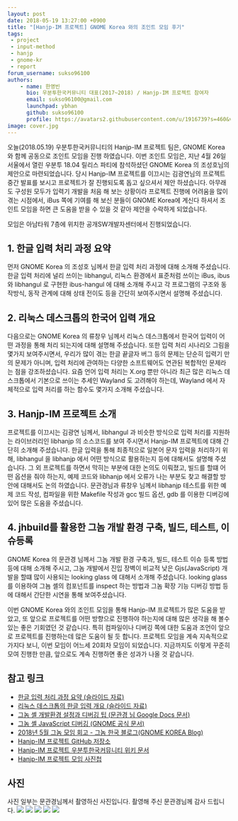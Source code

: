 ```yaml
---
layout: post
date: 2018-05-19 13:27:00 +0900
title: "[Hanjp-IM 프로젝트] GNOME Korea 와의 조인트 모임 후기"
tags:
 - project
 - input-method
 - hanjp
 - gnome-kr
 - report
forum_username: sukso96100
authors:
    - name: 한영빈
      bio: 우분투한국커뮤니티 대표(2017~2018) / Hanjp-IM 프로젝트 참여자
      email: sukso96100@gmail.com
      launchpad: ybhan
      github: sukso96100
      profile: https://avatars2.githubusercontent.com/u/1916739?s=460&v=4
image: cover.jpg
---
```


오늘(2018.05.19) 우분투한국커뮤니티의 Hanjp-IM 프로젝트 팀은, GNOME Korea 와 함께 공동으로 조인트 모임을 진행 하였습니다.
이번 조인트 모임은, 지난 4월 26일 서울에서 열린 우분투 18.04 릴리스 파티에 참석하셨던 GNOME Korea 의 조성호님의 제안으로 마련되었습니다.
당시 Hanjp-IM 프로젝트를 이끄시는 김광연님의 프로젝트 중간 발표를 보시고 프로젝트가 잘 진행되도록 돕고 싶으셔서 제안 하셨습니다.
아무래도 구성원 모두가 입력기 개발을 처음 해 보는 상황이라 프로젝트 진행에 어려움을 많이 겪는 시점에서, iBus 쪽에 기여를 해 보신 분들이 GNOME Korea에 계신다 하셔서 조인트 모임을 하면 큰 도움을 받을 수 있을 것 같아 제안을 수락하게 되었습니다.

모임은 아남타워 7층에 위치한 공개SW개발자센터에서 진행되었습니다.

## 1. 한글 입력 처리 과정 요약
먼저 GNOME Korea 의 조성호 님께서 한글 입력 처리 과정에 대해 소개해 주셨습니다. 한글 입력 처리에 널리 쓰이는 libhangul, 리눅스 환경에서 표준처럼 쓰이는 iBus, ibus 와 libhangul 로 구현한 ibus-hangul 에 대해 소개해 주시고 각 프로그램의 구조와 동작방식, 동작 관계에 대해 상태 전이도 등을 간단히 보여주시면서 설명해 주셨습니다.

## 2. 리눅스 데스크톱의 한국어 입력 개요
다음으로는 GNOME Korea 의 류창우 님께서 리눅스 데스크톱에서 한국어 입력이 어떤 과정을 통해 처리 되는지에 대해 설명해 주셨습니다. 또한 입력 처리 시나리오 그림을 몇가지 보여주시면서, 우리가 많이 겪는 한글 끝글자 버그 등의 문제는 단순히 입력기 만의 문제가 아니며, 입력 처리에 관여하는 다양한 소프트웨어도 연관된 복합적인 문제라는 점을 강조하셨습니다. 요즘 언어 입력 처리는 X.org 뿐만 아니라 최근 많은 리눅스 데스크톱에서 기본으로 쓰이는 추세인 Wayland 도 고려해야 하는데, Wayland 에서 자체적으로 입력 처리를 하는 함수도 몇가지 소개해 주셨습니다.

## 3. Hanjp-IM 프로젝트 소개
프로젝트를 이끄시는 김광연 님께서, libhangul 과 비슷한 방식으로 입력 처리를 지원하는 라이브러리인 libhanjp 의 소스코드를 보여 주시면서 Hanjp-IM 프로젝트에 대해 간단히 소개해 주셨습니다. 한글 입력을 통해 최종적으로 일본어 문자 입력을 처리하기 위해, libhangul 을 libhanjp 에서 어떤 방식으로 활용하는지 등에 대해서도 설명해 주셨습니다. 그 외 프로젝트를 하면서 막히는 부분에 대한 논의도 이뤄졌고, 빌드를 할떄 어떤 옵션을 줘야 하는지, 예제 코드와 libhanjp 에서 오류가 나는 부분도 찾고 해결할 방안에 대해서도 논의 하였습니다. 문관경님과 류창우 님께서 libhanjp 테스트를 위한 예제 코드 작성, 컴파일을 위한 Makefile 작성과 gcc 빌드 옵션, gdb 를 이용한 디버깅에 있어 많은 도움을 주셨습니다.

## 4. jhbuild를 활용한 그놈 개발 환경 구축, 빌드, 테스트, 이슈등록
GNOME Korea 의 문관경 님께서 그놈 개발 환경 구축과, 빌드, 테스트 이슈 등록 방법 등에 대해 소개해 주시고, 그놈 개발에서 진입 장벽이 비교적 낮은 Gjs(JavaScript) 개발을 할떄 많이 사용되는 looking glass 에 대해서 소개해 주셨습니다. looking glass 를 이용하여 그뇸 셸의 컴포넌트를 inspect 하는 방법과 그놈 확장 기능 디버깅 방법 등에 대해서 간단한 시연을 통해 보여주셨습니다.

이번 GNOME Korea 와의 조인트 모임을 통해 Hanjp-IM 프로젝트가 많은 도움을 받았고, 또 앞으로 프로젝트를 어떤 방향으로 진행하야 하는지에 대해 많은 생각을 해 볼수 있는 좋은 기회였던 것 같습니다. 특히 컴파일이나 디버깅 쪽에 대한 도움과 조언이 앞으로 프로젝트를 진행하는데 많은 도움이 될 듯 합니다.
프로젝트 모임을 계속 지속적으로 가지다 보니, 이번 모임이 어느세 20회차 모임이 되었습니다. 지금까지도 이렇게 꾸준히 모여 진행한 만큼, 앞으로도 계속 진행하면 좋은 성과가 나올 것 같습니다.

## 참고 링크
- [한글 입력 처리 과정 요약 (슬라이드 자료)](https://www.slideshare.net/gnomekr/20180519-hangul-processing)
- [리눅스 데스크톱의 한글 입력 개요 (슬라이드 자료)](https://www.slideshare.net/gnomekr/korean-input-overview-in-the-linux-desktop)
- [그놈 셸 개발환경 설정과 디버깅 팁 (문관경 님 Google Docs 문서)](https://docs.google.com/document/d/1F5Yf515SgZPimIujRmTgbtY78aVLWS3EpU_z5TRyIJs/edit)
- [그놈 셸 JavaScript 디버깅 (GNOME 공식 문서)](https://wiki.gnome.org/Projects/GnomeShell/DebuggingJavaScript)
- [2018년 5월 그놈 모임 회고 - 그놈 한국 블로그(GNOME KOREA Blog)](http://gnome-kr.blogspot.kr/2018/05/2018-5.html)
- [Hanjp-IM 프로젝트 GitHub 저장소](https://github.com/ubuntu-kr/hanjp-im)
- [Hanjp-IM 프로젝트 우분투한국커뮤니티 위키 문서](https://wiki.ubuntu-kr.org/index.php/HanJP_IM)
- [Hanjp-IM 프로젝트 모임 사진첩](https://photos.app.goo.gl/9hBFNe0jwk40xzox1)

## 사진
사진 일부는 문관경님께서 촬영하신 사진입니다. 촬영해 주신 문관경님께 감사 드립니다.
![](IMG_20180519_143329.jpg)
![](IMG_20180519_143332.jpg)
![](IMG_20180519_151231.jpg)
![](cover.jpg)
![](2018-05-19_18_24_47.jpg)